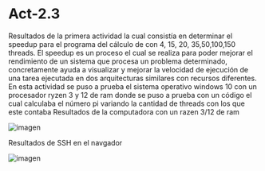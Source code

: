 # Act-2.3

Resultados de la primera actividad la cual consistía en determinar el speedup para el programa del cálculo de con 4, 15, 20, 35,50,100,150 threads.
El speedup es un proceso el cual se realiza para poder mejorar el rendimiento de un sistema que procesa un problema determinado, concretamente ayuda a visualizar y mejorar la velocidad de ejecución de una tarea ejecutada en dos arquitecturas similares con recursos diferentes. En esta actividad se puso a prueba el sistema operativo windows 10 con un procesador ryzen 3 y 12 de ram donde se puso a prueba con un código el cual calculaba el número pi variando la cantidad de threads con los que este contaba
Resultados de la computadora con un razen 3/12 de ram

![imagen](https://user-images.githubusercontent.com/57539193/203847386-5dcebf42-1aa3-4edf-9052-ce1cf1798126.png)

Resultados de SSH en el navgador

![imagen](https://user-images.githubusercontent.com/57539193/203848748-3fbddf84-5741-4b49-a7fb-43490231a60d.png)
